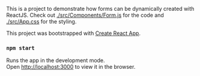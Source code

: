 This is a project to demonstrate how forms can be dynamically created with ReactJS. Check out [./src/Components/Form.js](/src/Components/Form.js) for the code and [./src/App.css](/src/App.css) for the styling.

This project was bootstrapped with [Create React App](https://github.com/facebook/create-react-app).

### `npm start`

Runs the app in the development mode.<br />
Open [http://localhost:3000](http://localhost:3000) to view it in the browser.


